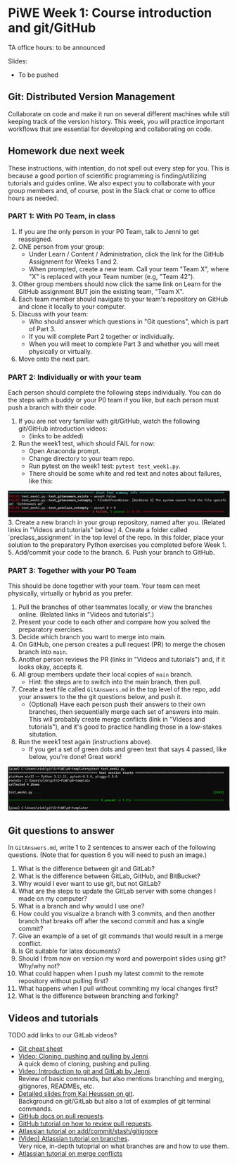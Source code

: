 # PiWE Week 1: Course introduction and git/GitHub

TA office hours: to be announced

Slides:
 * To be pushed

## Git: Distributed Version Management

Collaborate on code and make it run on several different machines while still keeping track of the
version history. This week, you will practice important workflows that are essential for developing and
collaborating on code.

## Homework due next week

These instructions, with intention, do not spell out every step for you. This is because a good portion
of scientific programming is finding/utilizing tutorials and guides online. We also expect you to
collaborate with your group members and, of course, post in the Slack chat or come to office hours as needed.

### PART 1: With P0 Team, in class

1. If you are the only person in your P0 Team, talk to Jenni to get reassigned.  
2. ONE person from your group:  
   * Under Learn / Content / Administration, click the link for the GitHub Assignment for Weeks 1 and 2.  
   * When prompted, create a new team. Call your team "Team X", where "X" is replaced with your Team number (e.g, "Team 42").  
3. Other group members should now click the same link on Learn for the GitHub assignment BUT join the existing team, "Team X".  
4. Each team member should navigate to your team's repository on GitHub and clone it locally to your computer.  
5. Discuss with your team:  
   * Who should answer which questions in "Git questions", which is part of Part 3.  
   * If you will complete Part 2 together or individually.  
   * When you will meet to complete Part 3 and whether you will meet physically or virtually.  
6. Move onto the next part.

### PART 2: Individually or with your team

Each person should complete the following steps individually. You can do the steps with a buddy or your P0 team if you like, but each person must push a branch with their code.

1. If you are not very familiar with git/GitHub, watch the following git/GitHub introduction videos:  
   * (links to be added)
2. Run the week1 test, which should FAIL for now:  
    * Open Anaconda prompt.
    * Change directory to your team repo.  
    * Run pytest on the week1 test: `pytest test_week1.py`.  
    * There should be some white and red text and notes about failures, like this:  
<img src="screenshot_fail.png" alt="Failing test" width="550" height="60">
3. Create a new branch in your group repository, named after you. (Related links in "Videos and tutorials" below.)  
4. Create a folder called `preclass_assignment` in the top level of the repo. In this folder, place your solution to the preparatory Python exercises you completed before Week 1.
5. Add/commit your code to the branch.
6. Push your branch to GitHub.  

### PART 3: Together with your P0 Team

This should be done together with your team. Your team can meet physically, virtually or hybrid as you prefer.

1. Pull the branches of other teammates locally, or view the branches online. (Related links in "Videos and tutorials".)  
2. Present your code to each other and compare how you solved the preparatory exercises.  
3. Decide which branch you want to merge into main.  
4. On GitHub, one person creates a pull request (PR) to merge the chosen branch into `main`.  
5. Another person reviews the PR (links in "Videos and tutorials") and, if it looks okay, accepts it.  
6. All group members update their local copies of `main` branch.  
    * Hint: the steps are to switch into the main branch, then pull.  
8. Create a text file called `GitAnswers.md` in the top level of the repo, add your answers to the
   the git questions below, and push it.  
    * (Optional) Have each person push their answers to their own branches, then sequentially merge each
      set of answers into main. This will probably create merge conflicts (link in "Videos and
      tutorials"), and it's good to practice handling those in a low-stakes situtation.
10. Run the week1 test again (instructions above).
    * If you get a set of green dots and green text that says 4 passed, like below, you're done! Great work!  
<img src="screenshot_pass.png" alt="Failing test" width="550" height="100">

## Git questions to answer

In `GitAnswers.md`, write 1 to 2 sentences to answer each of the following
questions.  (Note that for question 6 you will need to push an image.)

1.	What is the difference between git and GitLab?  
2.	What is the difference between GitLab, GitHub, and BitBucket?  
3.	Why would I ever want to use git, but not GitLab?  
4.	What are the steps to update the GitLab server with some changes I made on my computer?  
5.	What is a branch and why would I use one?  
6.	How could you visualize a branch with 3 commits, and then another branch that breaks off after the second commit and has a single commit?  
7.	Give an example of a set of git commands that would result in a merge conflict.  
8.	Is Git suitable for latex documents?  
9.	Should I from now on version my word and powerpoint slides using git? Why/why not?  
10.	What could happen when I push my latest commit to the remote repository without pulling first?  
11.	What happens when I pull without commiting my local changes first?  
12.	What is the difference between branching and forking?

## Videos and tutorials

TODO add links to our GitLab videos?

 * [Git cheat sheet](https://education.github.com/git-cheat-sheet-education.pdf)
 * [Video: Cloning, pushing and pulling by Jenni](https://panopto.dtu.dk/Panopto/Pages/Viewer.aspx?id=49668227-45c1-48ee-bc99-b1070104253e).  
   A quick demo of cloning, pushing and pulling.
 * [Video: Introduction to git and GitLab by Jenni](https://panopto.dtu.dk/Panopto/Pages/Viewer.aspx?id=531326d3-6572-4b7b-8273-af9b00bd5cfe).  
   Review of basic commands, but also mentions branching and merging, gitignores, READMEs, etc.
 * [Detailed slides from Kai Heussen on git](https://gitlab.windenergy.dtu.dk/spp/spp-course-material/-/blob/main/week1_intro_git_gitlab/KaiHeussen_GitWorkshop.pdf).  
   Background on git/GitLab but also a lot of examples of git terminal commands.
 * [GitHub docs on pull requests](https://docs.github.com/en/pull-requests/collaborating-with-pull-requests/proposing-changes-to-your-work-with-pull-requests/about-pull-requests).  
 * [GitHub tutorial on how to review pull requests](https://docs.github.com/en/pull-requests/collaborating-with-pull-requests/reviewing-changes-in-pull-requests/reviewing-proposed-changes-in-a-pull-request).  
 * [Atlassian tutorial on add/commit/stash/gitignore](https://www.atlassian.com/git/tutorials/saving-changes)
 * [(Video) Atlassian tutorial on branches](https://www.atlassian.com/git/tutorials/using-branches).  
   Very nice, in-depth tutoprial on what branches are and how to use them.
 * [Atlassian tutorial on merge conflicts](https://www.atlassian.com/git/tutorials/using-branches/merge-conflicts)
